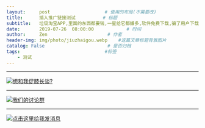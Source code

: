 ```yaml
---
layout:     post                    # 使用的布局(不需要改)
title:      插入推广链接测试          # 标题
subtitle:   垃圾淘宝APP,里面的东西都要钱,一星给它都嫌多,软件免费下载,骗了用户下载,使用过程中不断引导用户充钱,简直是个无底洞!   #副标题
date:       2019-07-26  08:00:00            # 时间
author:     Zen                      # 作者
header-img: img/photo/jiuzhaigou.webp    #这篇文章标题背景图片
catalog: False                       # 是否归档
tags:                               #标签
    - 测试
---
```

----


<a target="_blank" href="http://wpa.qq.com/msgrd?v=3&uin=&site=qq&menu=yes"><img border="0" src="http://wpa.qq.com/pa?p=2::51" alt="想和我促膝长谈?" title="想和我促膝长谈?"/></a>


----


<a target="_blank" href="//shang.qq.com/wpa/qunwpa?idkey=d93d93d9ef6283606079a3f2831ae195f0950ccb275a18b222dd221cdf5a4e33"><img border="0" src="//pub.idqqimg.com/wpa/images/group.png" alt="我们的讨论群" title="win-dou-si"></a>

----

<a target="_blank" href="http://wpa.qq.com/msgrd?v=3&uin=578779391&site=qq&menu=yes"><img border="0" src="http://wpa.qq.com/pa?p=2:578779391:51" alt="点击这里给我发消息" title="点击这里给我发消息"/></a>
